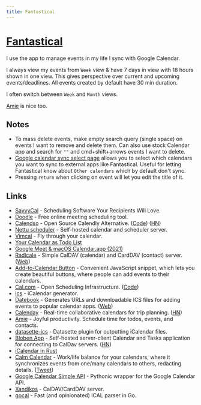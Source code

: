 ```yaml
---
title: Fantastical
---
```


# [Fantastical](https://flexibits.com/fantastical)

I use the app to manage events in my life I sync with Google Calendar.

I always view my events from `Week` view & have 7 days in view with 18 hours shown in one view. This gives perspective over current and upcoming events/deadlines. All events created by default have 30 min duration.

I often switch between `Week` and `Month` views.

[Amie](https://www.amie.so/) is nice too.

## Notes

- To mass delete events, make empty search query (single space) on events I want to remove and delete them. Can also use stock Calendar app and search for `""` and cmd+shift+arrows events I want to delete.
- [Google calendar sync select page](https://calendar.google.com/calendar/syncselect) allows you to select which calendars you want to sync to external apps like Fantastical. Useful for letting Fantastical know about `Other calendars` which by default don't sync.
- Pressing `return` when clicking on event will let you edit the title of it.

## Links

- [SavvyCal](https://savvycal.com/) - Scheduling Software Your Recipients Will Love.
- [Doodle](https://doodle.com/en/) - Free online meeting scheduling tool.
- [Calendso](https://calendso.com/) - Open Source Calendly Alternative. ([Code](https://github.com/calendso/calendso)) ([HN](https://news.ycombinator.com/item?id=26817795))
- [Nettu scheduler](https://github.com/fmeringdal/nettu-scheduler) - Self-hosted calendar and scheduler server.
- [Vimcal](https://www.vimcal.com/) - Fly through your calendar.
- [Your Calendar as Todo List](https://twitter.com/swyx/status/1364107473724919809)
- [Google Meet & macOS Calendar.app (2021)](https://vito.io/2021/04/06/google-meet-calendar-mac-app)
- [Radicale](https://github.com/Kozea/Radicale) - Simple CalDAV (calendar) and CardDAV (contact) server. ([Web](https://radicale.org/))
- [Add-to-Calendar Button](https://github.com/jekuer/add-to-calendar-button) - Convenient JavaScript snippet, which lets you create beautiful buttons, where people can add events to their calendars.
- [Cal.com](https://cal.com/) - Open Scheduling Infrastructure. ([Code](https://github.com/calcom/cal.com))
- [ics](https://github.com/adamgibbons/ics) - iCalendar generator.
- [Datebook](https://github.com/jshor/datebook) - Generates URLs and downloadable ICS files for adding events to popular calendar apps. ([Web](https://datebook.dev/))
- [Calenday](https://calenday.co/) - Real-time collaborative calendars for trip planning. ([HN](https://news.ycombinator.com/item?id=30723793))
- [Amie](https://www.amie.so/) - Joyful productivity. Schedule time for todos, events, and contacts.
- [datasette-ics](https://github.com/simonw/datasette-ics) - Datasette plugin for outputting iCalendar files.
- [Bloben App](https://github.com/nibdo/bloben-app) - Self-hosted server-client Calendar and Tasks application for connecting to CalDav servers. ([HN](https://news.ycombinator.com/item?id=30929022))
- [iCalendar in Rust](https://github.com/hoodie/icalendar-rs)
- [Calm Calendar](https://calmcalendar.com/) - Work/life balance for your calendars, where it synchronizes events from one/many calendars to others, redacting details. ([Tweet](https://twitter.com/pat/status/1477909663869923329))
- [Google Calendar Simple API](https://github.com/kuzmoyev/google-calendar-simple-api) - Pythonic wrapper for the Google Calendar API.
- [Xandikos](https://github.com/jelmer/xandikos) - CalDAV/CardDAV server.
- [gocal](https://github.com/apognu/gocal) - Fast (and opinionated) ICAL parser in Go.
